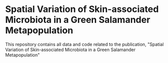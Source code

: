 # Spatial Variation of Skin-associated Microbiota in a Green Salamander Metapopulation
This repository contains all data and code related to the publication, "Spatial Variation of Skin-associated Microbiota in a Green Salamander Metapopulation"
